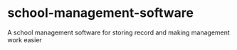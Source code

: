 # school-management-software

A school management software for storing record and  making management work easier 
